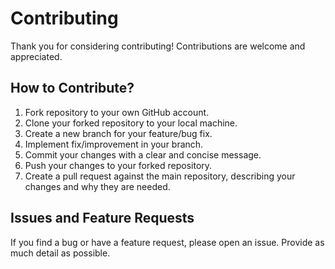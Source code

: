 # Contributing

Thank you for considering contributing! Contributions are welcome and appreciated.

## How to Contribute?

1. Fork repository to your own GitHub account.
2. Clone your forked repository to your local machine.
3. Create a new branch for your feature/bug fix.
4. Implement fix/improvement in your branch.
5. Commit your changes with a clear and concise message.
6. Push your changes to your forked repository.
7. Create a pull request against the main repository, describing your changes and why they are needed.

## Issues and Feature Requests

If you find a bug or have a feature request, please open an issue. Provide as much detail as possible.

